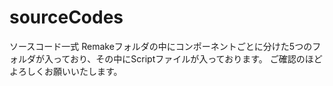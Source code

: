 # sourceCodes
ソースコード一式
Remakeフォルダの中にコンポーネントごとに分けた5つのフォルダが入っており、その中にScriptファイルが入っております。
ご確認のほどよろしくお願いいたします。
